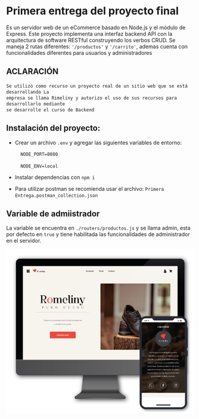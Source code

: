 # Primera entrega del proyecto final

Es un servidor web de un eCommerce basado en Node.js y el módulo de Express. Este proyecto implementa una interfaz backend API con la arquitectura de software RESTful construyendo los verbos CRUD. Se maneja 2 rutas diferentes: `'/productos'` y `'/carrito'`, ademas cuenta con funcionalidades diferentes para usuarios y administradores

## ACLARACIÓN

    Se utilizó como recurso un proyecto real de un sitio web que se está desarrollando La
    empresa se llama Rimeliny y autorizo el uso de sus recursos para desarrollarlo mediante
    se desarrolle el curso de Backend

## Instalación del proyecto:

- Crear un archivo `.env` y agregar las siguientes variables de entorno:

        NODE_PORT=8080

        NODE_ENV=local

- Instalar dependencias con `npm i`

- Para utilizar postman se recomienda usar el archivo: `Primera Entrega.postman_collection.json`

## Variable de admiistrador

La variable se encuentra en `./routers/productos.js` y se llama admin, esta por defecto en `true` y tiene habilitada las funcionalidades de administrador en el servidor.

![](public/assets/img/proyecto.png)
